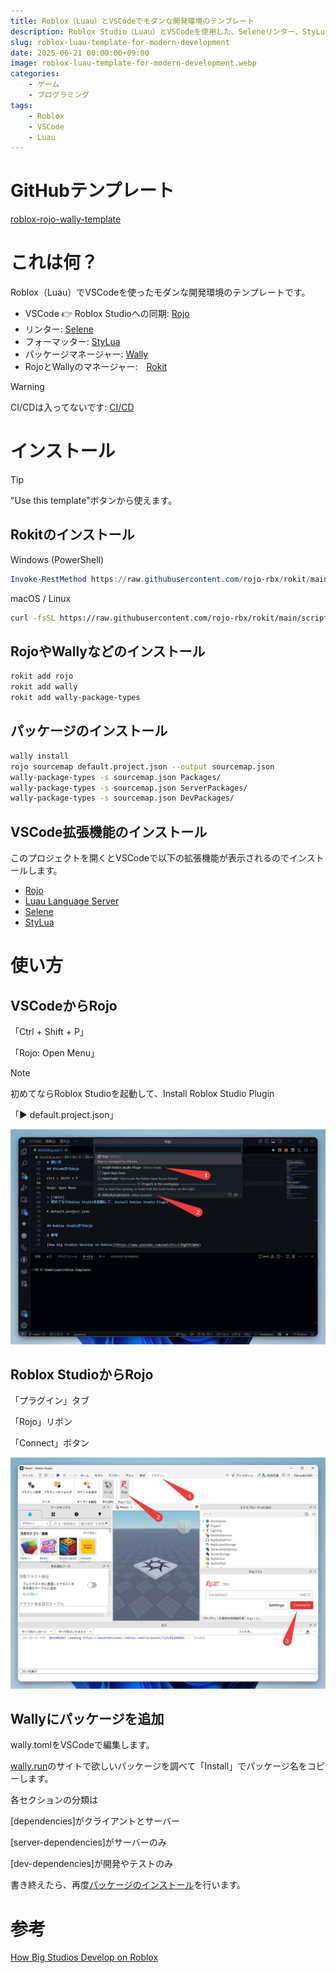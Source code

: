```yaml
---
title: Roblox（Luau）とVSCodeでモダンな開発環境のテンプレート
description: Roblox Studio（Luau）とVSCodeを使用した、Seleneリンター、StyLuaフォーマッター、WallyパッケージマネージャーとRokitツールマネージャーのGitHubテンプレートを作成しました
slug: roblox-luau-template-for-modern-development
date: 2025-06-21 00:00:00+09:00
image: roblox-luau-template-for-modern-development.webp
categories:
    - ゲーム
    - プログラミング
tags:
    - Roblox
    - VSCode
    - Luau
---
```


# GitHubテンプレート

[roblox-rojo-wally-template](https://github.com/takoyakisoft/roblox-rojo-wally-template)

# これは何？

Roblox（Luau）でVSCodeを使ったモダンな開発環境のテンプレートです。

- VSCode 👉 Roblox Studioへの同期: [Rojo](https://github.com/rojo-rbx/rojo)
- リンター: [Selene](https://github.com/Kampfkarren/selene)
- フォーマッター: [StyLua](https://github.com/JohnnyMorganz/StyLua)
- パッケージマネージャー: [Wally](https://github.com/UpliftGames/wally)
- RojoとWallyのマネージャー:　[Rokit](https://github.com/rojo-rbx/rokit)

> [!WARNING]
> CI/CDは入ってないです: [CI/CD](https://github.com/Roblox/place-ci-cd-demo)

# インストール

> [!TIP]
> "Use this template"ボタンから使えます。

## Rokitのインストール

Windows (PowerShell)

```powershell
Invoke-RestMethod https://raw.githubusercontent.com/rojo-rbx/rokit/main/scripts/install.ps1 | Invoke-Expression
```

macOS / Linux

```bash
curl -fsSL https://raw.githubusercontent.com/rojo-rbx/rokit/main/scripts/install.sh | sh
```

## RojoやWallyなどのインストール

```bash
rokit add rojo
rokit add wally
rokit add wally-package-types
```

## パッケージのインストール

```bash
wally install
rojo sourcemap default.project.json --output sourcemap.json
wally-package-types -s sourcemap.json Packages/
wally-package-types -s sourcemap.json ServerPackages/
wally-package-types -s sourcemap.json DevPackages/
```

## VSCode拡張機能のインストール

このプロジェクトを開くとVSCodeで以下の拡張機能が表示されるのでインストールします。

- [Rojo](https://marketplace.visualstudio.com/items?itemName=evaera.vscode-rojo)
- [Luau Language Server](https://marketplace.visualstudio.com/items?itemName=JohnnyMorganz.luau-lsp)
- [Selene](https://marketplace.visualstudio.com/items?itemName=Kampfkarren.selene-vscode)
- [StyLua](https://marketplace.visualstudio.com/items?itemName=JohnnyMorganz.stylua)

# 使い方

## VSCodeからRojo

「Ctrl + Shift + P」

「Rojo: Open Menu」

> [!NOTE]
> 初めてならRoblox Studioを起動して、Install Roblox Studio Plugin

「▶ default.project.json」

![VSCodeからRojoの起動方法](Code_m5RjRhSECe.webp)

## Roblox StudioからRojo

「プラグイン」タブ

「Rojo」リボン

「Connect」ボタン

![Roblox StudioからRojoの接続方法](roblox-luau-template-for-modern-development.webp)

## Wallyにパッケージを追加

wally.tomlをVSCodeで編集します。

[wally.run](https://wally.run/)のサイトで欲しいパッケージを調べて「Install」でパッケージ名をコピーします。

各セクションの分類は

[dependencies]がクライアントとサーバー

[server-dependencies]がサーバーのみ

[dev-dependencies]が開発やテストのみ

書き終えたら、再度[パッケージのインストール](#パッケージのインストール)を行います。

# 参考

[How Big Studios Develop on Roblox](https://www.youtube.com/watch?v=IJDg6tRJmHo)
